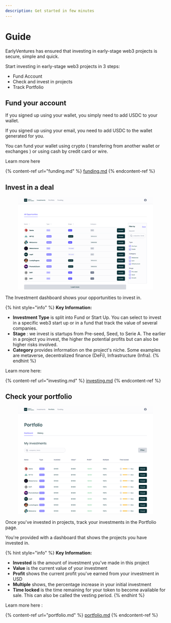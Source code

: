 ```yaml
---
description: Get started in few minutes
---
```


# Guide

EarlyVentures has ensured that investing in early-stage web3 projects is secure, simple and quick.&#x20;

Start investing in early-stage web3 projects in 3 steps:

* Fund Account
* Check and invest in projects
* Track Portfolio

## Fund your account

If you signed up using your wallet, you simply need to add USDC to your wallet.

If you signed up using your email, you need to add USDC to the wallet generated for you.

You can fund your wallet using crypto ( transfering from another wallet or exchanges ) or using cash by credit card or wire.&#x20;

Learn more here

{% content-ref url="funding.md" %}
[funding.md](funding.md)
{% endcontent-ref %}

## Invest in a deal

<figure><img src="../../.gitbook/assets/image (20).png" alt=""><figcaption></figcaption></figure>

The Investment dashboard shows your opportunities to invest in.

{% hint style="info" %}
**Key Information:**

* **Investment Type** is split into Fund or Start Up. You can select to invest in a specific web3 start up or in a fund that track the value of several companies.
* **Stage** : we invest is startups from  Pre-seed, Seed, to Serie A. The earlier in a project you invest, the higher the potential profits but can also be higher risks involved.
* **Category** provides information on the project's niche. Some examples are metaverse, decentralized finance (DeFi), Infrastructure (Infra). &#x20;
{% endhint %}

Learn more here:&#x20;

{% content-ref url="investing.md" %}
[investing.md](investing.md)
{% endcontent-ref %}

## Check your portfolio

<figure><img src="../../.gitbook/assets/image (8).png" alt=""><figcaption></figcaption></figure>

Once you've invested in projects, track your investments in the Portfolio page.

You're provided with a dashboard that shows the projects you have invested in.&#x20;

{% hint style="info" %}
**Key Information:**

* **Invested** is the amount of investment you've made in this project
* **Value** is the current value of your investment
* **Profit** shows the current profit you've earned from your investment in USD
* **Multiple** shows, the percentage increase in your initial investment
* **Time locked** is the time remaining for your token to become available for sale. This can also be called the vesting period.&#x20;
{% endhint %}

Learn more here :&#x20;

{% content-ref url="portfolio.md" %}
[portfolio.md](portfolio.md)
{% endcontent-ref %}

